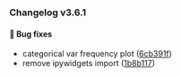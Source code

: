### Changelog v3.6.1

#### 🐛 Bug fixes

- categorical var frequency plot ([6cb391f](https://github.com/ydataai/ydata-profiling/commit/6cb391fd8d26c98792e14592b4d853f9a557eab0))
- remove ipywidgets import ([1b8b117](https://github.com/ydataai/ydata-profiling/commit/1b8b11719cd2a1dfcde9ecd7406aa0545bf46a8e))
